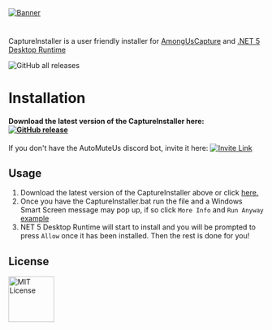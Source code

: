 <a href="https://automute.us">
<img alt="Banner" src="./banner.png">
</a>

# 

CaptureInstaller is a user friendly installer for [AmongUsCapture](https://github.com/denverquane/amonguscapture) and [.NET 5 Desktop Runtime](https://dotnet.microsoft.com/download/dotnet/5.0#runtime-desktop-5.0.1) 

![GitHub all releases](https://img.shields.io/github/downloads/automuteus/capture-install/total?label=Total%20Downloads)

# Installation

<h4>Download the latest version of the CaptureInstaller here:
<a href="https://github.com/automuteus/capture-install/releases/latest/download/CaptureInstaller.bat" target="_blank">
<img alt="GitHub release" src="https://img.shields.io/github/v/release/automuteus/capture-install?color=blue&label=Download&style=square">
</a></h4>

If you don't have the AutoMuteUs discord bot, invite it here:
 <a href="add.automute.us" alt="invite">
        <img alt="Invite Link" src="https://img.shields.io/static/v1?label=bot&message=invite%20me&color=purple">
 </a>

## Usage

1) Download the latest version of the CaptureInstaller above or click [here.](https://github.com/automuteus/capture-install/releases/latest/download/CaptureInstaller.bat)
2) Once you have the CaptureInstaller.bat run the file and a Windows Smart Screen message may pop up, if so click `More Info` and `Run Anyway` [example](https://media.discordapp.net/attachments/780435741650059268/798023233186168863/smartscreen.png)
3) NET 5 Desktop Runtime will start to install and you will be prompted to press `Allow` once it has been installed. Then the rest is done for you!





## License
<a href="https://github.com/automuteus/capture-install/blob/main/LICENSE"><img width=90 src="https://upload.wikimedia.org/wikipedia/commons/0/0c/MIT_logo.svg" alt="MIT License"></a>

 
